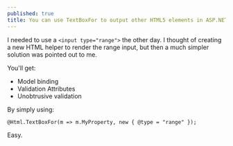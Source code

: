 ```yaml
---
published: true
title: You can use TextBoxFor to output other HTML5 elements in ASP.NET MVC
---
```


I needed to use a `<input type="range">` the other day. I thought of creating a new HTML helper to render the range input, but then a much simpler solution was pointed out to me.

You'll get:

 - Model binding
 - Validation Attributes
 - Unobtrusive validation

By simply using:

    @Html.TextBoxFor(m => m.MyProperty, new { @type = "range" });
    
Easy.
